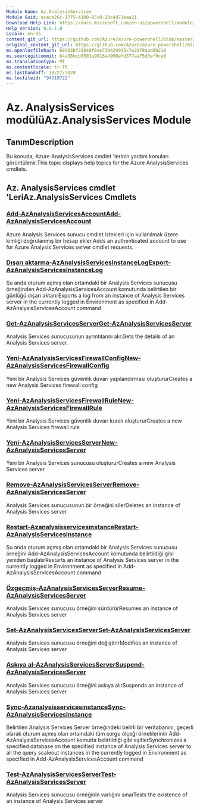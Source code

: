 ```yaml
---
Module Name: Az.AnalysisServices
Module Guid: acace26c-1775-4100-85c0-20c4d71eaa21
Download Help Link: https://docs.microsoft.com/en-us/powershell/module/az.analysisservices
Help Version: 0.0.1.0
Locale: en-US
content_git_url: https://github.com/Azure/azure-powershell/blob/master/src/AnalysisServices/AnalysisServices/help/Az.AnalysisServices.md
original_content_git_url: https://github.com/Azure/azure-powershell/blob/master/src/AnalysisServices/AnalysisServices/help/Az.AnalysisServices.md
ms.openlocfilehash: b8903bf2984df0ae730429915c7e28f8aad8b210
ms.sourcegitcommit: b4a38bcb0501a9016a4998efd377aa75d3ef9ce8
ms.translationtype: MT
ms.contentlocale: tr-TR
ms.lasthandoff: 10/27/2020
ms.locfileid: "94319722"
---
```

# <span data-ttu-id="7ff08-101">Az. AnalysisServices modülü</span><span class="sxs-lookup"><span data-stu-id="7ff08-101">Az.AnalysisServices Module</span></span>
## <span data-ttu-id="7ff08-102">Tanım</span><span class="sxs-lookup"><span data-stu-id="7ff08-102">Description</span></span>
<span data-ttu-id="7ff08-103">Bu konuda, Azure AnalysisServices cmdlet 'lerinin yardım konuları görüntülenir.</span><span class="sxs-lookup"><span data-stu-id="7ff08-103">This topic displays help topics for the Azure AnalysisServices cmdlets.</span></span>

## <span data-ttu-id="7ff08-104">Az. AnalysisServices cmdlet 'Leri</span><span class="sxs-lookup"><span data-stu-id="7ff08-104">Az.AnalysisServices Cmdlets</span></span>
### [<span data-ttu-id="7ff08-105">Add-AzAnalysisServicesAccount</span><span class="sxs-lookup"><span data-stu-id="7ff08-105">Add-AzAnalysisServicesAccount</span></span>](Add-AzAnalysisServicesAccount.md)
<span data-ttu-id="7ff08-106">Azure Analysis Services sunucu cmdlet istekleri için kullanılmak üzere kimliği doğrulanmış bir hesap ekler.</span><span class="sxs-lookup"><span data-stu-id="7ff08-106">Adds an authenticated account to use for Azure Analysis Services server cmdlet requests.</span></span>

### [<span data-ttu-id="7ff08-107">Dışarı aktarma-AzAnalysisServicesInstanceLog</span><span class="sxs-lookup"><span data-stu-id="7ff08-107">Export-AzAnalysisServicesInstanceLog</span></span>](Export-AzAnalysisServicesInstanceLog.md)
<span data-ttu-id="7ff08-108">Şu anda oturum açmış olan ortamdaki bir Analysis Services sunucusu örneğinden Add-AzAnalysisServicesAccount komutunda belirtilen bir günlüğü dışarı aktarır</span><span class="sxs-lookup"><span data-stu-id="7ff08-108">Exports a log from an instance of Analysis Services server in the currently logged in Environment as specified in Add-AzAnalysisServicesAccount command</span></span>

### [<span data-ttu-id="7ff08-109">Get-AzAnalysisServicesServer</span><span class="sxs-lookup"><span data-stu-id="7ff08-109">Get-AzAnalysisServicesServer</span></span>](Get-AzAnalysisServicesServer.md)
<span data-ttu-id="7ff08-110">Analysis Services sunucusunun ayrıntılarını alır.</span><span class="sxs-lookup"><span data-stu-id="7ff08-110">Gets the details of an Analysis Services server.</span></span>

### [<span data-ttu-id="7ff08-111">Yeni-AzAnalysisServicesFirewallConfig</span><span class="sxs-lookup"><span data-stu-id="7ff08-111">New-AzAnalysisServicesFirewallConfig</span></span>](New-AzAnalysisServicesFirewallConfig.md)
<span data-ttu-id="7ff08-112">Yeni bir Analysis Services güvenlik duvarı yapılandırması oluşturur</span><span class="sxs-lookup"><span data-stu-id="7ff08-112">Creates a new Analysis Services firewall config</span></span> 

### [<span data-ttu-id="7ff08-113">Yeni-AzAnalysisServicesFirewallRule</span><span class="sxs-lookup"><span data-stu-id="7ff08-113">New-AzAnalysisServicesFirewallRule</span></span>](New-AzAnalysisServicesFirewallRule.md)
<span data-ttu-id="7ff08-114">Yeni bir Analysis Services güvenlik duvarı kuralı oluşturur</span><span class="sxs-lookup"><span data-stu-id="7ff08-114">Creates a new Analysis Services firewall rule</span></span>

### [<span data-ttu-id="7ff08-115">Yeni-AzAnalysisServicesServer</span><span class="sxs-lookup"><span data-stu-id="7ff08-115">New-AzAnalysisServicesServer</span></span>](New-AzAnalysisServicesServer.md)
<span data-ttu-id="7ff08-116">Yeni bir Analysis Services sunucusu oluşturur</span><span class="sxs-lookup"><span data-stu-id="7ff08-116">Creates a new Analysis Services server</span></span>

### [<span data-ttu-id="7ff08-117">Remove-AzAnalysisServicesServer</span><span class="sxs-lookup"><span data-stu-id="7ff08-117">Remove-AzAnalysisServicesServer</span></span>](Remove-AzAnalysisServicesServer.md)
<span data-ttu-id="7ff08-118">Analysis Services sunucusunun bir örneğini siler</span><span class="sxs-lookup"><span data-stu-id="7ff08-118">Deletes an instance of Analysis Services server</span></span>

### [<span data-ttu-id="7ff08-119">Restart-Azanalysisservicesınstance</span><span class="sxs-lookup"><span data-stu-id="7ff08-119">Restart-AzAnalysisServicesInstance</span></span>](Restart-AzAnalysisServicesInstance.md)
<span data-ttu-id="7ff08-120">Şu anda oturum açmış olan ortamdaki bir Analysis Services sunucusu örneğini Add-AzAnalysisServicesAccount komutunda belirtildiği gibi yeniden başlatır</span><span class="sxs-lookup"><span data-stu-id="7ff08-120">Restarts an instance of Analysis Services server in the currently logged in Environment as specified in Add-AzAnalysisServicesAccount command</span></span>

### [<span data-ttu-id="7ff08-121">Özgeçmiş-AzAnalysisServicesServer</span><span class="sxs-lookup"><span data-stu-id="7ff08-121">Resume-AzAnalysisServicesServer</span></span>](Resume-AzAnalysisServicesServer.md)
<span data-ttu-id="7ff08-122">Analysis Services sunucusu örneğini sürdürür</span><span class="sxs-lookup"><span data-stu-id="7ff08-122">Resumes an instance of Analysis Services server</span></span>

### [<span data-ttu-id="7ff08-123">Set-AzAnalysisServicesServer</span><span class="sxs-lookup"><span data-stu-id="7ff08-123">Set-AzAnalysisServicesServer</span></span>](Set-AzAnalysisServicesServer.md)
<span data-ttu-id="7ff08-124">Analysis Services sunucusu örneğini değiştirir</span><span class="sxs-lookup"><span data-stu-id="7ff08-124">Modifies  an instance of Analysis Services server</span></span>

### [<span data-ttu-id="7ff08-125">Askıya al-AzAnalysisServicesServer</span><span class="sxs-lookup"><span data-stu-id="7ff08-125">Suspend-AzAnalysisServicesServer</span></span>](Suspend-AzAnalysisServicesServer.md)
<span data-ttu-id="7ff08-126">Analysis Services sunucusu örneğini askıya alır</span><span class="sxs-lookup"><span data-stu-id="7ff08-126">Suspends an instance of Analysis Services server</span></span>

### [<span data-ttu-id="7ff08-127">Sync-Azanalysisservicesınstance</span><span class="sxs-lookup"><span data-stu-id="7ff08-127">Sync-AzAnalysisServicesInstance</span></span>](Sync-AzAnalysisServicesInstance.md)
<span data-ttu-id="7ff08-128">Belirtilen Analysis Services Server örneğindeki belirli bir veritabanını, geçerli olarak oturum açmış olan ortamdaki tüm sorgu ölçeği örneklerinin Add-AzAnalysisServicesAccount komutta belirtildiği gibi eşitler</span><span class="sxs-lookup"><span data-stu-id="7ff08-128">Synchronizes a specified database on the specified instance of Analysis Services server to all the query scaleout instances in the currently logged in Environment as specified in Add-AzAnalysisServicesAccount command</span></span>

### [<span data-ttu-id="7ff08-129">Test-AzAnalysisServicesServer</span><span class="sxs-lookup"><span data-stu-id="7ff08-129">Test-AzAnalysisServicesServer</span></span>](Test-AzAnalysisServicesServer.md)
<span data-ttu-id="7ff08-130">Analysis Services sunucusu örneğinin varlığını sınar</span><span class="sxs-lookup"><span data-stu-id="7ff08-130">Tests the existence of an instance of Analysis Services server</span></span>

